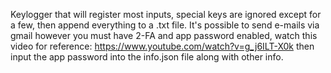 Keylogger that will register most inputs, special keys are ignored except for a few, then append everything to a .txt file.
It's possible to send e-mails via gmail however you must have 2-FA and app password enabled, watch this video for reference: https://www.youtube.com/watch?v=g_j6ILT-X0k then input the app password into the info.json file along with other info.
